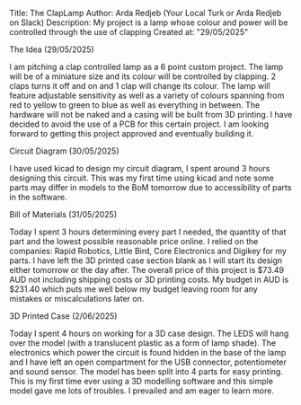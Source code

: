 Title: The ClapLamp
Author: Arda Redjeb (Your Local Turk or Arda Redjeb on Slack)
Description: My project is a lamp whose colour and power will be controlled through the use of clapping
Created at: "29/05/2025"



The Idea (29/05/2025)

I am pitching a clap controlled lamp as a 6 point custom project.
The lamp will be of a miniature size and its colour will be controlled by clapping.
2 claps turns it off and on and 1 clap will change its colour.
The lamp will feature adjustable sensitivity as well as a variety of colours spanning from red to yellow to green to blue as well as everything in between.
The hardware will not be naked and a casing will be built from 3D printing.
I have decided to avoid the use of a PCB for this certain project.
I am looking forward to getting this project approved and eventually building it.


Circuit Diagram (30/05/2025)

I have used kicad to design my circuit diagram, I spent around 3 hours designing this circuit.
This was my first time using kicad and note some parts may differ in models to the BoM tomorrow due to accessibility of parts in the software.


Bill of Materials (31/05/2025)

Today I spent 3 hours determining every part I needed, the quantity of that part and the lowest possible reasonable price online. 
I relied on the companies: Rapid Robotics, Little Bird, Core Electronics and Digikey for my parts. 
I have left the 3D printed case section blank as I will start its design either tomorrow or the day after. 
The overall price of this project is $73.49 AUD not including shipping costs or 3D printing costs.
My budget in AUD is $231.40 which puts me well below my budget leaving room for any mistakes or miscalculations later on.


3D Printed Case (2/06/2025)

Today I spent 4 hours on working for a 3D case design.
The LEDS will hang over the model (with a translucent plastic as a form of lamp shade).
The electronics which power the circuit is found hidden in the base of the lamp and I have left an open compartment for the USB connector, potentiometer and sound sensor.
The model has been split into 4 parts for easy printing.
This is my first time ever using a 3D modelling software and this simple model gave me lots of troubles.
I prevailed and am eager to learn more.
